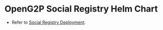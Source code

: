 # OpenG2P Social Registry Helm Chart

- Refer to [Social Registry Deployment](https://docs.openg2p.org/deployment/openg2p-modules-deployment/social-registry-deployment).
